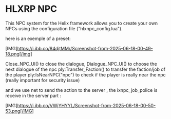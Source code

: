 # HLXRP NPC
This NPC system for the Helix framework allows you to create your own NPCs using the configuration file ("hlxnpc_config.lua").

here is an exemple of a preset:

[IMG]https://i.ibb.co/84djtMMr/Screenshot-from-2025-06-18-00-49-18.png[/img]


Close_NPC_UI() to close the dialogue,
Dialogue_NPC_UI() to choose the next dialogue of the npc
ply:Transfer_Faction() to transfer the faction/job of the player
ply:IsNearNPC("npc") to check if the player is really near the npc (really important for security issue)

and we use net to send the action to the server , the ixnpc_job_police is receive in the server part :


[IMG]https://i.ibb.co/VWjYHYYL/Screenshot-from-2025-06-18-00-50-53.png[/IMG]
